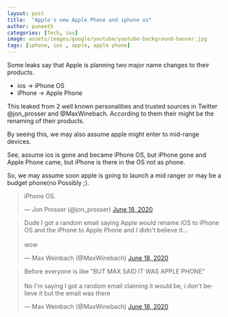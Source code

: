 ```yaml
---
layout: post
title:  "Apple's new Apple Phone and iphone os"
author: puneeth
categories: [Tech, ios]
image: assets/images/google/youtube/youtube-background-banner.jpg
tags: [iphone, ios , apple, apple phone]
---
```

Some leaks say that Apple is planning two major name changes to their products.
<br>

+ ios    -> iPhone OS
+ iPhone -> Apple Phone

This leaked from 2 well known personalities and trusted sources in Twitter  @jon_prosser and @MaxWinebach.
According to them their might be the renaming of their products.

By seeing this, we may also assume apple might enter to mid-range devices.

See, assume ios is gone and became iPhone OS, but iPhone gone and Apple Phone came, but iPhone is there in the OS not as phone.

So, we may assume soon apple is going to launch a mid ranger or may be a budget phone(no Possibly ;).

<blockquote class="twitter-tweet"><p lang="de" dir="ltr">iPhone OS.</p>&mdash; Jon Prosser (@jon_prosser) <a href="https://twitter.com/jon_prosser/status/1273639086939611136?ref_src=twsrc%5Etfw">June 18, 2020</a></blockquote> <script async src="https://platform.twitter.com/widgets.js" charset="utf-8"></script> 

<blockquote class="twitter-tweet"><p lang="en" dir="ltr">Dude I got a random email saying Apple would rename iOS to iPhone OS and the iPhone to Apple Phone and I didn&#39;t believe it...<br><br>wow</p>&mdash; Max Weinbach (@MaxWinebach) <a href="https://twitter.com/MaxWinebach/status/1273641643950948357?ref_src=twsrc%5Etfw">June 18, 2020</a></blockquote> <script async src="https://platform.twitter.com/widgets.js" charset="utf-8"></script> 

<blockquote class="twitter-tweet"><p lang="en" dir="ltr">Before everyone is like &quot;BUT MAX SAID IT WAS APPLE PHONE&quot;<br><br>No I&#39;m saying I got a random email claiming it would be, i don&#39;t believe it but the email was there</p>&mdash; Max Weinbach (@MaxWinebach) <a href="https://twitter.com/MaxWinebach/status/1273643092038627328?ref_src=twsrc%5Etfw">June 18, 2020</a></blockquote> <script async src="https://platform.twitter.com/widgets.js" charset="utf-8"></script> 